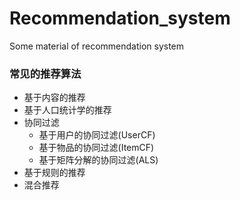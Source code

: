 # Recommendation_system
Some material of recommendation system

### 常见的推荐算法
- 基于内容的推荐
- 基于人口统计学的推荐
- 协同过滤
  - 基于用户的协同过滤(UserCF)
  - 基于物品的协同过滤(ItemCF)
  - 基于矩阵分解的协同过滤(ALS)
- 基于规则的推荐
- 混合推荐

